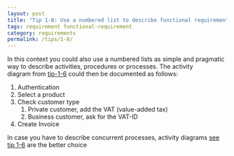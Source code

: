 ```yaml
---
layout: post
title: "Tip 1-8: Use a numbered list to describe functional requirements!"
tags: requirement functional-requirement
category: requirements
permalink: /tips/1-8/
---
```


In this context you could also use a numbered lists as simple and pragmatic
way to describe activities, procedures or processes. The activity  
diagram from [tip-1-6](/tips/1-6) could then be documented as follows:

1. Authentication
2. Select a product
3. Check customer type
    1. Private customer, add the VAT (value-added tax)
    2. Business customer, ask for the VAT-ID
4. Create Invoice

In case you have to describe concurrent processes, activity diagrams
[see tip 1-6](/tips/1-6) are the better choice
